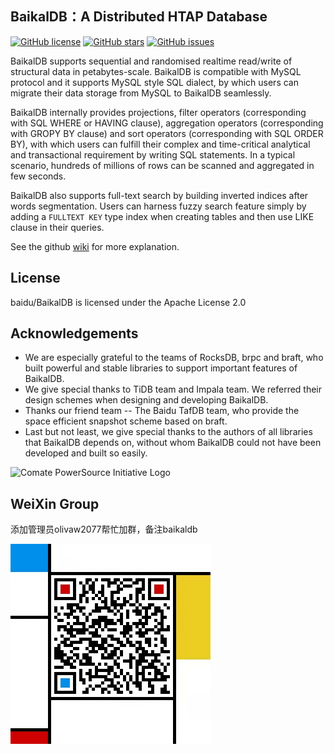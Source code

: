 ## BaikalDB：A Distributed HTAP Database
[![GitHub license](https://img.shields.io/github/license/baidu/BaikalDB?style=social)](https://github.com/baidu/BaikalDB/blob/master/LICENSE)
[![GitHub stars](https://img.shields.io/github/stars/baidu/BaikalDB?style=social)](https://github.com/baidu/BaikalDB/stargazers)
[![GitHub issues](https://img.shields.io/github/issues/baidu/BaikalDB?style=social)](https://github.com/baidu/BaikalDB/issues)

BaikalDB supports sequential and randomised realtime read/write of structural data in petabytes-scale.
BaikalDB is compatible with MySQL protocol and it supports MySQL style SQL dialect, by which users can migrate their data storage from MySQL to BaikalDB seamlessly.

BaikalDB internally provides projections, filter operators (corresponding with SQL WHERE or HAVING clause), aggregation operators (corresponding with GROPY BY clause) and sort operators (corresponding with SQL ORDER BY), with which users can fulfill their complex and time-critical analytical and transactional requirement by writing SQL statements. In a typical scenario, hundreds of millions of rows can be scanned and aggregated in few seconds.

BaikalDB also supports full-text search by building inverted indices after words segmentation. 
Users can harness fuzzy search feature simply by adding a `FULLTEXT KEY` type index when creating tables and then use LIKE clause in their queries.

See the github [wiki](https://github.com/baidu/BaikalDB/wiki) for more explanation.

## License
baidu/BaikalDB is licensed under the Apache License 2.0

## Acknowledgements
* We are especially grateful to the teams of RocksDB, brpc and braft, who built powerful and stable libraries to support important features of BaikalDB.
* We give special thanks to TiDB team and Impala team. We referred their design schemes when designing and developing BaikalDB.
* Thanks our friend team -- The Baidu TafDB team, who provide the space efficient snapshot scheme based on braft.
* Last but not least, we give special thanks to the authors of all libraries that BaikalDB depends on, without whom BaikalDB could not have been developed and built so easily.

![Comate PowerSource Initiative Logo](https://comate.baidu.com/images/powersource/powersource-dark-en-5.png)

## WeiXin Group
添加管理员olivaw2077帮忙加群，备注baikaldb

<img src="./qrcode.jpeg" width="320" />
